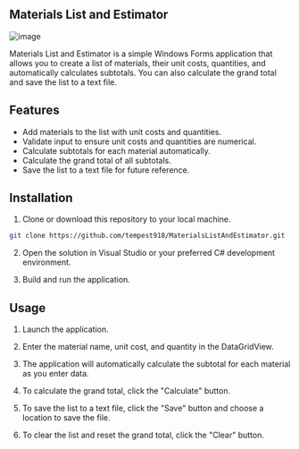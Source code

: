 ## Materials List and Estimator

![image](https://github.com/tempest918/MaterialsListAndEstimator/assets/30751667/daee117e-ea2a-4df7-8252-3d8bc5ab6330)

Materials List and Estimator is a simple Windows Forms application that allows you to create a list of materials, their unit costs, quantities, and automatically calculates subtotals. You can also calculate the grand total and save the list to a text file.

## Features

- Add materials to the list with unit costs and quantities.
- Validate input to ensure unit costs and quantities are numerical.
- Calculate subtotals for each material automatically.
- Calculate the grand total of all subtotals.
- Save the list to a text file for future reference.

## Installation

1. Clone or download this repository to your local machine.

```bash
git clone https://github.com/tempest918/MaterialsListAndEstimator.git
```

2. Open the solution in Visual Studio or your preferred C# development environment.

3. Build and run the application.

## Usage

1. Launch the application.

2. Enter the material name, unit cost, and quantity in the DataGridView.

3. The application will automatically calculate the subtotal for each material as you enter data.

4. To calculate the grand total, click the "Calculate" button.

5. To save the list to a text file, click the "Save" button and choose a location to save the file.

6. To clear the list and reset the grand total, click the "Clear" button.
